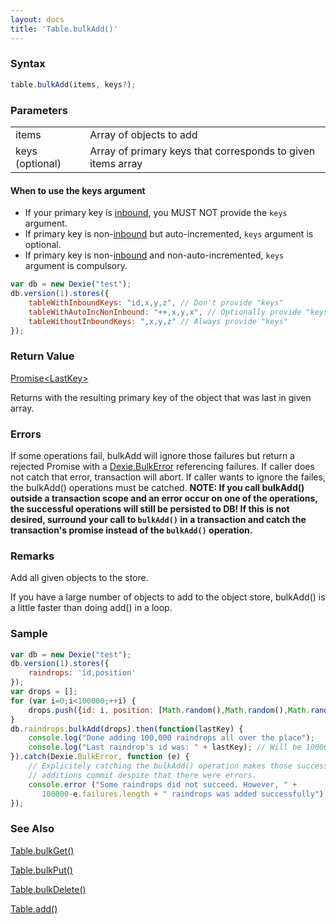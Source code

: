 ```yaml
---
layout: docs
title: 'Table.bulkAdd()'
---
```


### Syntax

```typescript
table.bulkAdd(items, keys?);
```

### Parameters

<table>
<tr><td>items</td><td>Array of objects to add</td></tr>
<tr><td>keys (optional)</td><td>Array of primary keys that corresponds to given items array</td></tr>
</table>

#### When to use the keys argument

* If your primary key is [inbound](/docs/inbound), you MUST NOT provide the `keys` argument.
* If primary key is non-[inbound](/docs/inbound) but auto-incremented, `keys` argument is optional.
* If primary key is non-[inbound](/docs/inbound) and non-auto-incremented, `keys` argument is compulsory.

```javascript
var db = new Dexie("test");
db.version(1).stores({
    tableWithInboundKeys: "id,x,y,z", // Don't provide "keys"
    tableWithAutoIncNonInbound: "++,x,y,x", // Optionally provide "keys"
    tableWithoutInboundKeys: ",x,y,z" // Always provide "keys"
});
```

### Return Value

[Promise&lt;LastKey&gt;](/docs/Promise/Promise)

Returns with the resulting primary key of the object that was last in given array.

### Errors
If some operations fail, bulkAdd will ignore those failures but return a rejected Promise with a
[Dexie.BulkError](/docs/DexieErrors/Dexie.BulkError) referencing failures. If caller does not catch that error, transaction will abort. If caller wants to ignore the failes, the bulkAdd() operations must be catched. **NOTE: If you call bulkAdd() outside a transaction scope and an error occur on one of the operations, the successful operations will still be persisted to DB! If this is not desired, surround your call to `bulkAdd()` in a transaction and catch the transaction's promise instead of the `bulkAdd()` operation.**

### Remarks

Add all given objects to the store.

If you have a large number of objects to add to the object store, bulkAdd() is a little faster than doing add() in a loop.

### Sample

```javascript
var db = new Dexie("test");
db.version(1).stores({
    raindrops: 'id,position'
});
var drops = [];
for (var i=0;i<100000;++i) {
    drops.push({id: i, position: [Math.random(),Math.random(),Math.random()]}),
}
db.raindrops.bulkAdd(drops).then(function(lastKey) {
    console.log("Done adding 100,000 raindrops all over the place");
    console.log("Last raindrop's id was: " + lastKey); // Will be 100000.
}).catch(Dexie.BulkError, function (e) {
    // Explicitely catching the bulkAdd() operation makes those successful
    // additions commit despite that there were errors.
    console.error ("Some raindrops did not succeed. However, " +
       100000-e.failures.length + " raindrops was added successfully");
});

```
### See Also
[Table.bulkGet()](/docs/Table/Table.bulkGet())

[Table.bulkPut()](/docs/Table/Table.bulkPut())

[Table.bulkDelete()](/docs/Table/Table.bulkDelete())

[Table.add()](/docs/Table/Table.add())

